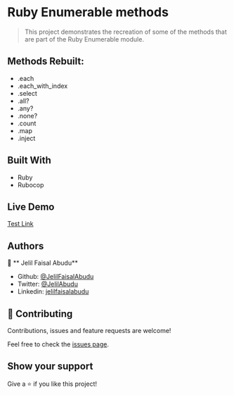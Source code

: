 
#  Ruby Enumerable methods

> This project demonstrates the recreation of some of the methods that are part of the Ruby Enumerable module.

## Methods Rebuilt:

- .each
- .each_with_index
- .select
- .all?
- .any?
- .none?
- .count
- .map
- .inject

## Built With

- Ruby
- Rubocop

## Live Demo

[Test Link](https://repl.it/@JelilFaisalAbud/RubyEnumerableMethods)

## Authors

👤 ** Jelil Faisal Abudu**

- Github: [@JelilFaisalAbudu](https://github.com/JelilFaisalAbudu)
- Twitter: [@JelilAbudu](https://twitter.com/jelilabudu)
- Linkedin: [jelilfaisalabudu](https://linkedin.com/in/jelilfaisalabudu)

## 🤝 Contributing

Contributions, issues and feature requests are welcome!

Feel free to check the [issues page](https://github.com/JelilFaisalAbudu/ruby_enumerable/issues).

## Show your support

Give a ⭐️ if you like this project!


